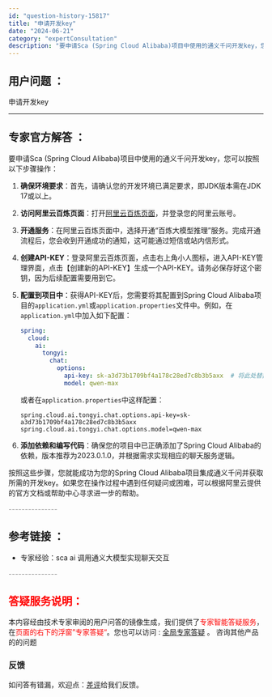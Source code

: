 ```yaml
---
id: "question-history-15817"
title: "申请开发key"
date: "2024-06-21"
category: "expertConsultation"
description: "要申请Sca (Spring Cloud Alibaba)项目中使用的通义千问开发key，您可以按照以下步骤操作：1. **确保环境要求**：首先，请确认您的开发环境已满足要求，即JDK版本需在JDK 17或以上。2. **访问阿里云百炼页面**：打开[阿里云百炼页面](https://www.al"
---
```


## 用户问题 ： 
 申请开发key  

---------------
## 专家官方解答 ：

要申请Sca (Spring Cloud Alibaba)项目中使用的通义千问开发key，您可以按照以下步骤操作：

1. **确保环境要求**：首先，请确认您的开发环境已满足要求，即JDK版本需在JDK 17或以上。

2. **访问阿里云百炼页面**：打开[阿里云百炼页面](https://www.aliyun.com/product/bailian)，并登录您的阿里云账号。

3. **开通服务**：在阿里云百炼页面中，选择开通“百炼大模型推理”服务。完成开通流程后，您会收到开通成功的通知，这可能通过短信或站内信形式。

4. **创建API-KEY**：登录阿里云百炼页面，点击右上角小人图标，进入API-KEY管理界面，点击【创建新的API-KEY】生成一个API-KEY。请务必保存好这个密钥，因为后续配置需要用到它。

5. **配置到项目中**：获得API-KEY后，您需要将其配置到Spring Cloud Alibaba项目的`application.yml`或`application.properties`文件中。例如，在`application.yml`中加入如下配置：
   ```yaml
   spring:
     cloud:
       ai:
         tongyi:
           chat:
             options:
               api-key: sk-a3d73b1709bf4a178c28ed7c8b3b5axx  # 将此处替换为您实际的API-KEY
               model: qwen-max
   ```
   或者在`application.properties`中这样配置：
   ```
   spring.cloud.ai.tongyi.chat.options.api-key=sk-a3d73b1709bf4a178c28ed7c8b3b5axx
   spring.cloud.ai.tongyi.chat.options.model=qwen-max
   ```

6. **添加依赖和编写代码**：确保您的项目中已正确添加了Spring Cloud Alibaba的依赖，版本推荐为2023.0.1.0，并根据需求实现相应的聊天服务逻辑。

按照这些步骤，您就能成功为您的Spring Cloud Alibaba项目集成通义千问并获取所需的开发key。如果您在操作过程中遇到任何疑问或困难，可以根据阿里云提供的官方文档或帮助中心寻求进一步的帮助。


<font color="#949494">---------------</font> 


## 参考链接 ：

* 专家经验：sca ai 调用通义大模型实现聊天交互 


 <font color="#949494">---------------</font> 
 


## <font color="#FF0000">答疑服务说明：</font> 

本内容经由技术专家审阅的用户问答的镜像生成，我们提供了<font color="#FF0000">专家智能答疑服务</font>，在<font color="#FF0000">页面的右下的浮窗”专家答疑“</font>。您也可以访问 : [全局专家答疑](https://answer.opensource.alibaba.com/docs/intro) 。 咨询其他产品的的问题

### 反馈
如问答有错漏，欢迎点：[差评](https://ai.nacos.io/user/feedbackByEnhancerGradePOJOID?enhancerGradePOJOId=15836)给我们反馈。
